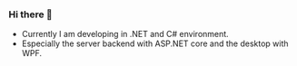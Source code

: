 ### Hi there 👋

- Currently I am developing in .NET and C# environment.
- Especially the server backend with ASP.NET core and the desktop with WPF. 
